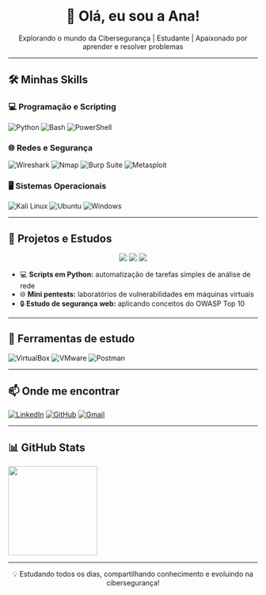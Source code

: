 <div align="center">
  <h1>👋 Olá, eu sou a Ana! </h1>
  <p>Explorando o mundo da Cibersegurança | Estudante | Apaixonado por aprender e resolver problemas</p>
</div>

---

## 🛠️ Minhas Skills

### 💻 Programação e Scripting
![Python](https://img.shields.io/badge/-Python-333333?style=flat&logo=Python&logoColor=3776AB)
![Bash](https://img.shields.io/badge/-Bash-333333?style=flat&logo=gnu-bash&logoColor=white)
![PowerShell](https://img.shields.io/badge/-PowerShell-333333?style=flat&logo=PowerShell&logoColor=0078D6)

### 🌐 Redes e Segurança
![Wireshark](https://img.shields.io/badge/-Wireshark-333333?style=flat&logo=wireshark&logoColor=0059B3)
![Nmap](https://img.shields.io/badge/-Nmap-333333?style=flat&logo=nmap&logoColor=red)
![Burp Suite](https://img.shields.io/badge/-Burp_Suite-333333?style=flat&logo=burp-suite&logoColor=orange)
![Metasploit](https://img.shields.io/badge/-Metasploit-333333?style=flat)

### 🖥️ Sistemas Operacionais
![Kali Linux](https://img.shields.io/badge/-Kali_Linux-333333?style=flat&logo=kali-linux&logoColor=blue)
![Ubuntu](https://img.shields.io/badge/-Ubuntu-333333?style=flat&logo=ubuntu&logoColor=E95420)
![Windows](https://img.shields.io/badge/-Windows-333333?style=flat&logo=windows&logoColor=0078D6)

---

## 📂 Projetos e Estudos
<div align="center">
  <img src="https://img.shields.io/badge/-MiniLabs-blue?style=for-the-badge" />
  <img src="https://img.shields.io/badge/-Scripts_Python-green?style=for-the-badge" />
  <img src="https://img.shields.io/badge/-OWASP_Top10-red?style=for-the-badge" />
</div>

- 💻 **Scripts em Python:** automatização de tarefas simples de análise de rede  
- 🌐 **Mini pentests:** laboratórios de vulnerabilidades em máquinas virtuais  
- 🔒 **Estudo de segurança web:** aplicando conceitos do OWASP Top 10  

---

## 🧰 Ferramentas de estudo
![VirtualBox](https://img.shields.io/badge/-VirtualBox-333333?style=flat&logo=virtualbox&logoColor=183A61)
![VMware](https://img.shields.io/badge/-VMware-333333?style=flat&logo=vmware&logoColor=2489C5)
![Postman](https://img.shields.io/badge/-Postman-333333?style=flat&logo=postman&logoColor=FF6C37)

---

## 📫 Onde me encontrar
[![LinkedIn](https://img.shields.io/badge/-LinkedIn-blue?style=flat-square&logo=linkedin&logoColor=white)]([LINK-DO-LINKEDIN](https://www.linkedin.com/in/anakellypmbritto))
[![GitHub](https://img.shields.io/github/followers/akpmbritto?label=Follow&style=social)](https://github.com/akpmbritto)
[![Gmail](https://img.shields.io/badge/-Gmail-006bed?style=flat-square&logo=Gmail&logoColor=white)](mailto:anakellypmbritto@gmail.com)

---

## 📊 GitHub Stats
<a href="https://github.com/akpmbritto">
  <img height="180em" src="https://github-readme-stats.vercel.app/api?username=akpmbritto&theme=dracula&show_icons=true"/>
</a>

---

<div align="center">
  <p>💡 Estudando todos os dias, compartilhando conhecimento e evoluindo na cibersegurança!</p>
</div>
